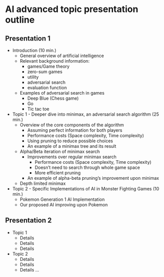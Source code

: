 # AI advanced topic presentation outline

## Presentation 1

* Introduction (10 min.)
	* General overview of artificial intelligence
	* Relevant background information: 
		* games/Game theory
		* zero-sum games 
		* utility 
		* adversarial search
		* evaluation function
	* Examples of adversarial search in games
		* Deep Blue (Chess game)
		* Go
		* Tic tac toe
* Topic 1 - Deeper dive into minimax, an adversarial search algorithm (25 min.)
	* Overview of the core components of the algorithm 
		* Assuming perfect information for both players
		* Performance costs (Space complexity, Time complexity)
		* Using pruning to reduce possible choices 
		* An example of a minimax tree and its result
	* Alpha/Beta iteration of minimax search 
		* Improvements over regular minimax search
			* Performance costs (Space complexity, Time complexity)
			* Doesn’t need to search through whole game space 
			* More efficient pruning 
		* An example of alpha-beta pruning’s improvement upon minimax
	* Depth limited minimax
* Topic 2 - Specific Implementations of AI in Monster Fighting Games (10 min.)
	* Pokemon Generation 1 AI Implementation
	* Our proposed AI improving upon Pokemon

## Presentation 2

* Topic 1
	* Details
	* Details
	* Details
* Topic 2
	* Details
	* Details
	* Details
...
